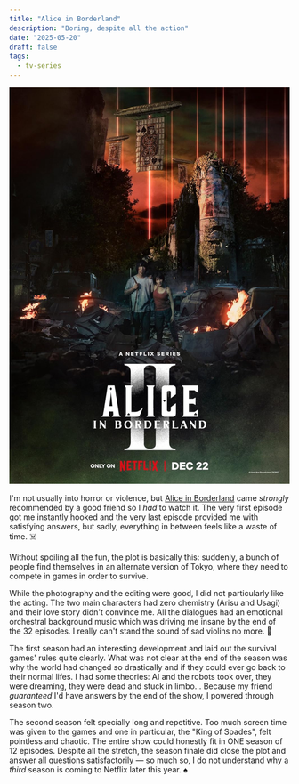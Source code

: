 ```yaml
---
title: "Alice in Borderland"
description: "Boring, despite all the action"
date: "2025-05-20"
draft: false
tags:
  - tv-series
---
```


![Alice in Borderland Netflix Poster](./alice-in-borderland-poster.jpg)

I'm not usually into horror or violence, but [Alice in Borderland](https://www.imdb.com/title/tt10795658/) came *strongly* recommended by a good friend so I *had* to watch it. The very first episode got me instantly hooked and the very last episode provided me with satisfying answers, but sadly, everything in between feels like a waste of time. ☠️

Without spoiling all the fun, the plot is basically this: suddenly, a bunch of people find themselves in an alternate version of Tokyo, where they need to compete in games in order to survive.

While the photography and the editing were good, I did not particularly like the acting. The two main characters had zero chemistry (Arisu and Usagi) and their love story didn't convince me. All the dialogues had an emotional orchestral background music which was driving me insane by the end of the 32 episodes. I really can't stand the sound of sad violins no more. 🎻

The first season had an interesting development and laid out the survival games' rules quite clearly. What was not clear at the end of the season was why the world had changed so drastically and if they could ever go back to their normal lifes. I had some theories: AI and the robots took over, they were dreaming, they were dead and stuck in limbo... Because my friend *guaranteed* I'd have answers by the end of the show, I powered through season two.

The second season felt specially long and repetitive. Too much screen time was given to the games and one in particular, the "King of Spades", felt pointless and chaotic. The entire show could honestly fit in ONE season of 12 episodes. Despite all the stretch, the season finale did close the plot and answer all questions satisfactorily — so much so, I do not understand why a *third* season is coming to Netflix later this year. ♠️